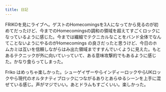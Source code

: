```yaml
---
title: 日記
---
```


FRIKOを見にライブへ。ゲストのHomecomingsを3人になってから見るのが初めてだったけど、今までのHomecomingsの調和の領域を超えてすごくロックになっているように感じた。今までは繊細でテクニカルなことをバンド全体でなんてことないようにやるのがHomecomings の良さだったと思うけど、今日のホムカミは互いを信頼しながらはみ出た領域まですすんでいくように見えた。もとあるテクニックが外に向いていっていて、ある意味攻撃的でもあるように感じた。かなり食らってしまった。

Friko はめっちゃ楽しかった。シューゲイザーやらインディーロックやらUKロックやら現代のオルタナティブロックにつながるありとあらゆるシーンを上手に混ぜている感じ。声がマジでいい。あとドラムもすごくいい。楽しかった。